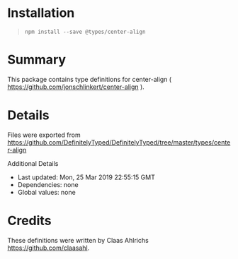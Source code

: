 # Installation
> `npm install --save @types/center-align`

# Summary
This package contains type definitions for center-align ( https://github.com/jonschlinkert/center-align ).

# Details
Files were exported from https://github.com/DefinitelyTyped/DefinitelyTyped/tree/master/types/center-align

Additional Details
 * Last updated: Mon, 25 Mar 2019 22:55:15 GMT
 * Dependencies: none
 * Global values: none

# Credits
These definitions were written by Claas Ahlrichs <https://github.com/claasahl>.
